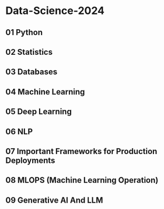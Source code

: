 # Data-Science-2024

## 01 Python
## 02 Statistics
## 03 Databases
## 04 Machine Learning
## 05 Deep Learning
## 06 NLP
## 07 Important Frameworks for Production Deployments
## 08 MLOPS (Machine Learning Operation)
## 09 Generative AI And LLM

